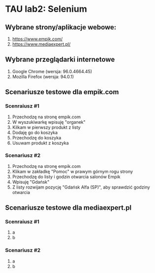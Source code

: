 # TAU lab2: Selenium
## Wybrane strony/aplikacje webowe:
1. https://www.empik.com/
2. https://www.mediaexpert.pl/
## Wybrane przeglądarki internetowe
1. Google Chrome (wersja: 96.0.4664.45)
2. Mozilla Firefox (wersja: 94.0.1)
## Scenariusze testowe dla empik.com
### Scenraiusz #1
1. Przechodzę na stronę empik.com
2. W wyszukiwarkę wpisuję "organek"
3. Kilkam w pierwszy produkt z listy
4. Dodaję go do koszyka
5. Przechodzę do koszyka
6. Usuwam produkt z koszyka
### Scenariusz #2
1. Przechodzę na stronę empik.com
2. Klikam w zakładkę "Pomoc" w prawym górnym rogu strony
3. Przechodzę do listy i godzin otwarcia salonów Empik
4. Wpisuję "Gdańsk"
5. Z listy rozwijam pozycję "Gdańsk Alfa (SP)", aby sprawdzić godziny otwarcia
## Scenariusze testowe dla mediaexpert.pl
### Scenraiusz #1
1. a
2. b
### Scenariusz #2
1. a
2. b